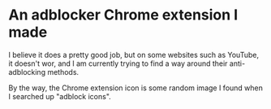 # An adblocker Chrome extension I made

I believe it does a pretty good job, but on some websites such as YouTube, it doesn't wor, and I am currently trying to find a way around their anti-adblocking methods.

By the way, the Chrome extension icon is some random image I found when I searched up "adblock icons".
